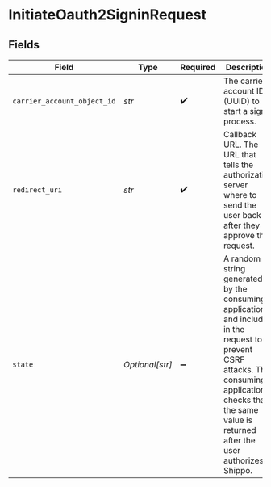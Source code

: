 # InitiateOauth2SigninRequest


## Fields

| Field                                                                                                                                                                                                          | Type                                                                                                                                                                                                           | Required                                                                                                                                                                                                       | Description                                                                                                                                                                                                    |
| -------------------------------------------------------------------------------------------------------------------------------------------------------------------------------------------------------------- | -------------------------------------------------------------------------------------------------------------------------------------------------------------------------------------------------------------- | -------------------------------------------------------------------------------------------------------------------------------------------------------------------------------------------------------------- | -------------------------------------------------------------------------------------------------------------------------------------------------------------------------------------------------------------- |
| `carrier_account_object_id`                                                                                                                                                                                    | *str*                                                                                                                                                                                                          | :heavy_check_mark:                                                                                                                                                                                             | The carrier account ID (UUID) to start a signin process.                                                                                                                                                       |
| `redirect_uri`                                                                                                                                                                                                 | *str*                                                                                                                                                                                                          | :heavy_check_mark:                                                                                                                                                                                             | Callback URL. The URL that tells the authorization server where to send the user back to after they approve the request.                                                                                       |
| `state`                                                                                                                                                                                                        | *Optional[str]*                                                                                                                                                                                                | :heavy_minus_sign:                                                                                                                                                                                             | A random string generated by the consuming application and included in the request to prevent CSRF attacks. The consuming application checks that the same value is returned after the user authorizes Shippo. |